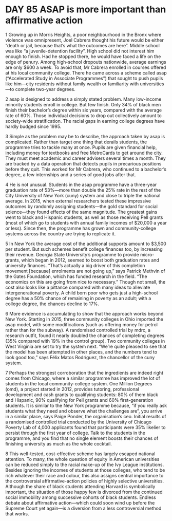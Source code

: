 # DAY 85 ASAP is more important than affirmative action
1 Growing up in Morris Heights, a poor neighbourhood in the Bronx where violence was omnipresent, Joel Cabrera thought his future would be either “death or jail, because that’s what the outcomes are here”. Middle school was like “a juvenile-detention facility”. High school did not interest him enough to finish. Had he stopped there, he would have faced a life on the edge of penury. Among high-school dropouts nationwide, average earnings are only $600 a week. To avoid that, Mr Cabrera enrolled in courses offered at his local community college. There he came across a scheme called asap (“Accelerated Study in Associate Programmes”) that sought to push pupils like him—city residents without family wealth or familiarity with universities—to complete two-year degrees.

2 asap is designed to address a simply stated problem. Many low-income minority students enroll in college. But few finish. Only 34% of black men finish their bachelor’s degree within six years, compared with the average rate of 60%. Those individual decisions to drop out collectively amount to society-wide stratification. The racial gaps in earning college degrees have hardly budged since 1995.

3 Simple as the problem may be to describe, the approach taken by asap is complicated. Rather than target one thing that derails students, the programme tries to tackle many at once. Pupils are given financial help, including money for textbooks and free MetroCards to get around the city. They must meet academic and career advisers several times a month. They are tracked by a data operation that detects pupils in precarious positions before they quit. This worked for Mr Cabrera, who continued to a bachelor’s degree, a few internships and a series of good jobs after that.

4 He is not unusual. Students in the asap programme have a three-year graduation rate of 53%—more than double the 25% rate in the rest of the City University of New York (cuny) system and close to triple the national average. In 2015, when external researchers tested these impressive outcomes by randomly assigning students—the gold standard for social science—they found effects of the same magnitude. The greatest gains went to black and Hispanic students, as well as those receiving Pell grants (most of which go to students with annual family incomes of $20,000 a year or less). Since then, the programme has grown and community-college systems across the country are trying to replicate it.

5 In New York the average cost of the additional supports amount to $3,500 per student. But such schemes benefit college finances too, by increasing their revenue. Georgia State University’s programme to provide micro-grants, which began in 2012, seemed to boost both graduation rates and university finances. “That’s actually a big driver of this completion movement [because] enrolments are not going up,” says Patrick Methvin of the Gates Foundation, which has funded research in the field. “The economics on this are going from nice to necessary.” Though not small, the cost also looks like a pittance compared with many ideas to alleviate intergenerational poverty. A child born poor who gets just a high-school degree has a 50% chance of remaining in poverty as an adult; with a college degree, the chances decline to 17%.

6 More evidence is accumulating to show that the approach works beyond New York. Starting in 2015, three community colleges in Ohio imported the asap model, with some modifications (such as offering money for petrol rather than for the subway). A randomised controlled trial by mdrc, a research outfit, found it nearly doubled the chances of completing degrees (35% compared with 19% in the control group). Two community colleges in West Virginia are set to try the system next. “We’re quite pleased to see that the model has been attempted in other places, and the numbers tend to look good too,” says Félix Matos Rodríguez, the chancellor of the cuny system.

7 Perhaps the strongest corroboration that the ingredients are indeed right comes from Chicago, where a similar programme has improved the lot of students in the local community-college system. One Million Degrees (omd), a project started in 2012, provides tutoring, professional development and cash grants to qualifying students: 80% of them black and Hispanic, 90% qualifying for Pell grants and 60% first-generation students. It is similar to the New York programme because, “if you really ask students what they need and observe what the challenges are”, you arrive in a similar place, says Paige Ponder, the organisation’s ceo. Initial results of a randomised controlled trial conducted by the University of Chicago Poverty Lab of 4,000 applicants found that participants were 35% likelier to persist through the first year of college. Talk to the students in the programme, and you find that no single element boosts their chances of finishing university as much as the whole cocktail.

8 This well-tested, cost-effective scheme has largely escaped national attention. To many, the whole question of equity in American universities can be reduced simply to the racial make-up of the Ivy League institutions. Besides ignoring the incomes of students at those colleges, who tend to be rich whatever their race and colour, this also assigns central importance to the controversial affirmative-action policies of highly selective universities. Although the share of black students attending Harvard is symbolically important, the situation of those happy few is divorced from the continued social immobility among successive cohorts of black students. Endless debate about affirmative action—which could soon wind up before the Supreme Court yet again—is a diversion from a less controversial method that works.

